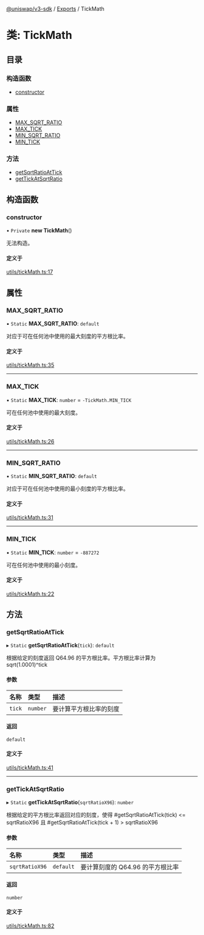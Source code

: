 [@uniswap/v3-sdk](../README.md) / [Exports](../modules.md) / TickMath

# 类: TickMath

## 目录

### 构造函数

- [constructor](TickMath.md#constructor)

### 属性

- [MAX\_SQRT\_RATIO](TickMath.md#max_sqrt_ratio)
- [MAX\_TICK](TickMath.md#max_tick)
- [MIN\_SQRT\_RATIO](TickMath.md#min_sqrt_ratio)
- [MIN\_TICK](TickMath.md#min_tick)

### 方法

- [getSqrtRatioAtTick](TickMath.md#getsqrtratioattick)
- [getTickAtSqrtRatio](TickMath.md#gettickatsqrtratio)

## 构造函数

### constructor

• `Private` **new TickMath**()

无法构造。

#### 定义于

[utils/tickMath.ts:17](https://github.com/Uniswap/v3-sdk/blob/08a7c05/src/utils/tickMath.ts#L17)

## 属性

### MAX\_SQRT\_RATIO

▪ `Static` **MAX\_SQRT\_RATIO**: `default`

对应于可在任何池中使用的最大刻度的平方根比率。

#### 定义于

[utils/tickMath.ts:35](https://github.com/Uniswap/v3-sdk/blob/08a7c05/src/utils/tickMath.ts#L35)

---

### MAX\_TICK

▪ `Static` **MAX\_TICK**: `number` = `-TickMath.MIN_TICK`

可在任何池中使用的最大刻度。

#### 定义于

[utils/tickMath.ts:26](https://github.com/Uniswap/v3-sdk/blob/08a7c05/src/utils/tickMath.ts#L26)

---

### MIN\_SQRT\_RATIO

▪ `Static` **MIN\_SQRT\_RATIO**: `default`

对应于可在任何池中使用的最小刻度的平方根比率。

#### 定义于

[utils/tickMath.ts:31](https://github.com/Uniswap/v3-sdk/blob/08a7c05/src/utils/tickMath.ts#L31)

---

### MIN\_TICK

▪ `Static` **MIN\_TICK**: `number` = `-887272`

可在任何池中使用的最小刻度。

#### 定义于

[utils/tickMath.ts:22](https://github.com/Uniswap/v3-sdk/blob/08a7c05/src/utils/tickMath.ts#L22)

## 方法

### getSqrtRatioAtTick

▸ `Static` **getSqrtRatioAtTick**(`tick`): `default`

根据给定的刻度返回 Q64.96 的平方根比率。平方根比率计算为 sqrt(1.0001)^tick

#### 参数

| 名称 | 类型 | 描述 |
| :------ | :------ | :------ |
| `tick` | `number` | 要计算平方根比率的刻度 |

#### 返回

`default`

#### 定义于

[utils/tickMath.ts:41](https://github.com/Uniswap/v3-sdk/blob/08a7c05/src/utils/tickMath.ts#L41)

---

### getTickAtSqrtRatio

▸ `Static` **getTickAtSqrtRatio**(`sqrtRatioX96`): `number`

根据给定的平方根比率返回对应的刻度，使得 #getSqrtRatioAtTick(tick) <= sqrtRatioX96
且 #getSqrtRatioAtTick(tick + 1) > sqrtRatioX96

#### 参数

| 名称 | 类型 | 描述 |
| :------ | :------ | :------ |
| `sqrtRatioX96` | `default` | 要计算刻度的 Q64.96 的平方根比率 |

#### 返回

`number`

#### 定义于

[utils/tickMath.ts:82](https://github.com/Uniswap/v3-sdk/blob/08a7c05/src/utils/tickMath.ts#L82)